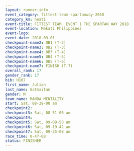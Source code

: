 ```yaml
---
layout: runner-info 
event_category: fittest-team-spartanway-2018 
category_km: heat1 
event-title: FITTEST TEAM  EVENT 1 THE SPARTAN WAY 2018 
event-location: Makati Philippines 
event-logo: 
event-date: 2018-03-01 
checkpoint-name2: OB1 (T-2) 
checkpoint-name3: OB2 (T-3) 
checkpoint-name4: OB3 (T-4) 
checkpoint-name5: OB4 (T-5) 
checkpoint-name6: OB5 (T-6) 
checkpoint-name7: FINISH (T-7) 
overall_rank: 17
gender_rank: 17
bib: H107
first_name: Julian
last_name: Gatmaitan
gender: M
team_name: MANDA MENTALITY
start: Sat, 08-38-00 am
checkpoint2: 
checkpoint3: Sat, 08-51-06 am
checkpoint4: 
checkpoint5: Sat, 09-09-58 am
checkpoint6: Sat, 09-19-42 am
checkpoint7: Sat, 09-25-08 am
race_time: 0-47-08
status: FINISHER
---
```

